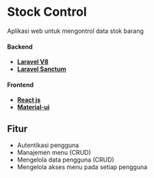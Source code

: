 # Stock Control
Aplikasi web untuk mengontrol data stok barang

#### Backend
- **[Laravel V8](https://laravel.com/docs/8.x)**
- **[Laravel Sanctum](https://laravel.com/docs/8.x/sanctum)**

#### Frontend
- **[React js](https://reactjs.org/)**
- **[Material-ui](https://material-ui.com/)**

## Fitur
- Autentikasi pengguna
- Manajemen menu (CRUD)
- Mengelola data pengguna (CRUD)
- Mengelola akses menu pada setiap pengguna

